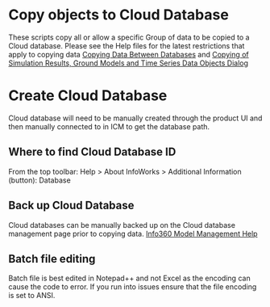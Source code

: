 # Copy objects to Cloud Database
These scripts copy all or allow a specific Group of data to be copied to a Cloud database. Please see the Help files for the latest restrictions that apply to copying data [Copying Data Between Databases](https://help.autodesk.com/view/IWICMS/2026/ENU/?guid=GUID-7E1A5878-3242-4B0D-9699-74F4C6929782) and [Copying of Simulation Results, Ground Models and Time Series Data Objects Dialog](https://help.autodesk.com/view/IWICMS/2026/ENU/?guid=GUID-73BE3CC4-90DA-4C86-9488-F4287E372D52)

# Create Cloud Database
Cloud database will need to be manually created through the product UI and then manually connected to in ICM to get the database path. 

## Where to find Cloud Database ID
From the top toolbar: Help > About InfoWorks > Additional Information (button): Database

## Back up Cloud Database 
Cloud databases can be manually backed up on the Cloud database management page prior to copying data. [Info360 Model Management Help](https://help.autodesk.com/view/INNCS/ENU/)

## Batch file editing
Batch file is best edited in Notepad++ and not Excel as the encoding can cause the code to error. If you run into issues ensure that the file encoding is set to ANSI.
